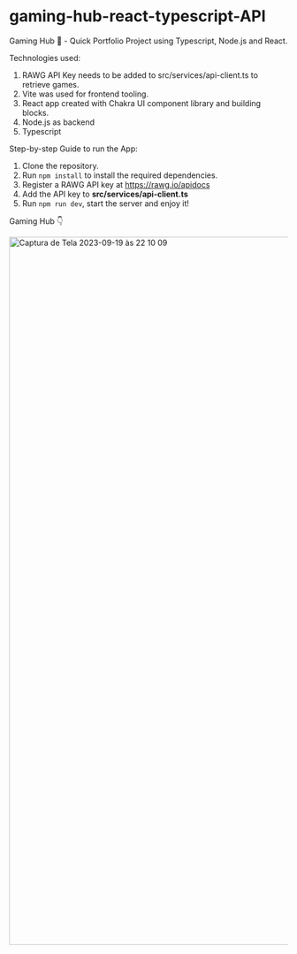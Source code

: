 # gaming-hub-react-typescript-API
Gaming Hub 🚀 - Quick Portfolio Project using Typescript, Node.js and React.

Technologies used:
1. RAWG API Key needs to be added to src/services/api-client.ts to retrieve games.
2. Vite was used for frontend tooling.
3. React app created with Chakra UI component library and building blocks.
4. Node.js as backend
5. Typescript

Step-by-step Guide to run the App:
1. Clone the repository.
2. Run `npm install` to install the required dependencies.
3. Register a RAWG API key at https://rawg.io/apidocs
4. Add the API key to **src/services/api-client.ts**
5. Run `npm run dev`, start the server and enjoy it!

Gaming Hub 👇

<img width="1280" alt="Captura de Tela 2023-09-19 às 22 10 09" src="https://github.com/jseluis/gaming-hub-react-typescript-API/assets/20395716/7e3525f3-1745-45b9-8762-ae0c0b2a7b16">
